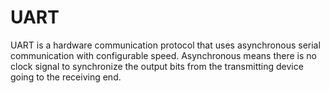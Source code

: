 # UART
UART is a hardware communication protocol that uses asynchronous serial communication with configurable speed. Asynchronous means there is no clock signal to synchronize the output bits from the transmitting device going to the receiving end.
